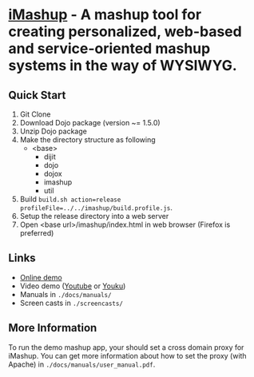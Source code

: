 [iMashup](http://imashup.sakinijino.com) - A mashup tool for creating personalized, web-based and service-oriented mashup systems in the way of WYSIWYG.
=========

Quick Start
-----------
1. Git Clone
2. Download Dojo package (version ~= 1.5.0)
3. Unzip Dojo package 
4. Make the directory structure as following
   * \<base\>
     * dijit
     * dojo
     * dojox
     * imashup
     * util
5. Build `build.sh action=release profileFile=../../imashup/build.profile.js`. 
5. Setup the release directory into a web server
6. Open \<base url\>/imashup/index.html in web browser (Firefox is preferred)

Links
-----
* [Online demo](http://imashup.sakinijino.com/)
* Video demo ([Youtube](http://www.youtube.com/watch?v=Ehn-69PEiUE) or [Youku](http://v.youku.com/v_show/id_XMjM3ODIxMTQ4.html))
* Manuals in `./docs/manuals/`
* Screen casts in `./screencasts/`

More Information
----------------
To run the demo mashup app, your should set a cross domain proxy for iMashup.
You can get more information about how to set the proxy (with Apache) in `./docs/manuals/user_manual.pdf`.
